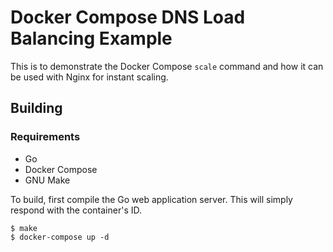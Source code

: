 # Docker Compose DNS Load Balancing Example
This is to demonstrate the Docker Compose `scale` command and how it can be
used with Nginx for instant scaling.

## Building
### Requirements
* Go
* Docker Compose
* GNU Make

To build, first compile the Go web application server.  This will simply
respond with the container's ID.

```
$ make
$ docker-compose up -d
```
